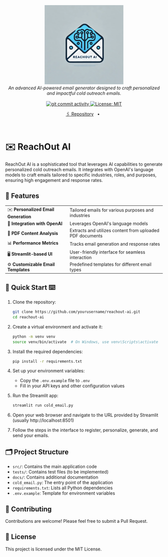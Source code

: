 <div align="center">
  <a href="https://github.com/shahshrey/reachout-ai">
    <img src="https://github.com/shahshrey/reachout-ai/blob/master/assets/logo.webp" style="max-width: 500px" width="50%" alt="Logo">
  </a>
</div>

<div align="center">
  <em>An advanced AI-powered email generator designed to craft personalized and impactful cold outreach emails.</em>
</div>

<br />

<div align="center">
  <a href="https://github.com/shahshrey/reachout-ai/commits">
    <img src="https://img.shields.io/github/commit-activity/m/shahshrey/reachout-ai" alt="git commit activity">
    <img src="https://img.shields.io/badge/License-MIT-yellow.svg?&color=3670A0" alt="License: MIT">
  </a>
</div>
<p align="center">
<a href="https://github.com/shahshrey/reachout-ai/tree/master">🖇️ Repository</a>
<span>&nbsp;&nbsp;•&nbsp;&nbsp;</span>
</p>

<br/>

# ✉️ ReachOut AI

ReachOut AI is a sophisticated tool that leverages AI capabilities to generate personalized cold outreach emails. It integrates with OpenAI's language models to craft emails tailored to specific industries, roles, and purposes, ensuring high engagement and response rates.

## 🌟 Features

|                                       |                                                               |
| ------------------------------------- | ------------------------------------------------------------- |
| ✉️ **Personalized Email Generation**  | Tailored emails for various purposes and industries           |
| 🤖 **Integration with OpenAI**        | Leverages OpenAI's language models                            |
| 📄 **PDF Content Analysis**           | Extracts and utilizes content from uploaded PDF documents     |
| 📊 **Performance Metrics**            | Tracks email generation and response rates                    |
| 🖥️ **Streamlit-based UI**             | User-friendly interface for seamless interaction              |
| ⚙️ **Customizable Email Templates**   | Predefined templates for different email types                |

## 🚀 Quick Start ⌨️

1. Clone the repository:
   ```bash
   git clone https://github.com/yourusername/reachout-ai.git
   cd reachout-ai
   ```

2. Create a virtual environment and activate it:
   ```bash
   python -m venv venv
   source venv/bin/activate  # On Windows, use venv\Scripts\activate
   ```

3. Install the required dependencies:
   ```bash
   pip install -r requirements.txt
   ```

4. Set up your environment variables:
   - Copy the `.env.example` file to `.env`
   - Fill in your API keys and other configuration values

5. Run the Streamlit app:
   ```bash
   streamlit run cold_email.py
   ```

6. Open your web browser and navigate to the URL provided by Streamlit (usually http://localhost:8501)

7. Follow the steps in the interface to register, personalize, generate, and send your emails.

## 🗂️ Project Structure

- `src/`: Contains the main application code
- `tests/`: Contains test files (to be implemented)
- `docs/`: Contains additional documentation
- `cold_email.py`: The entry point of the application
- `requirements.txt`: Lists all Python dependencies
- `.env.example`: Template for environment variables

## 🤝 Contributing

Contributions are welcome! Please feel free to submit a Pull Request.

## 📄 License

This project is licensed under the MIT License.
